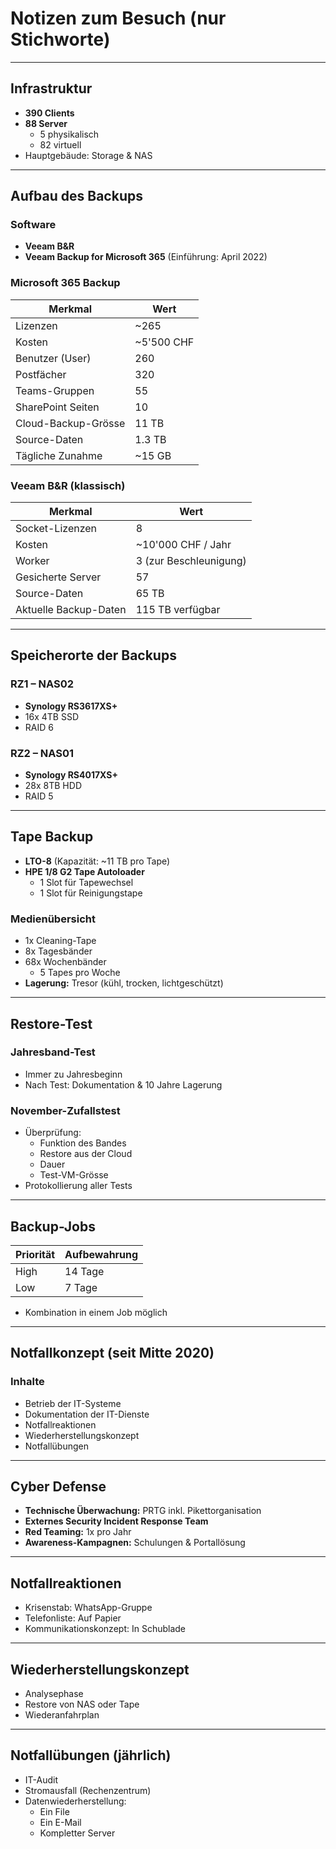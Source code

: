 # Notizen zum Besuch (nur Stichworte)

---

## Infrastruktur

- **390 Clients**
- **88 Server**
  - 5 physikalisch
  - 82 virtuell
- Hauptgebäude: Storage & NAS

---

## Aufbau des Backups

### Software
- **Veeam B&R**
- **Veeam Backup for Microsoft 365** (Einführung: April 2022)

### Microsoft 365 Backup
| Merkmal                  | Wert                  |
|--------------------------|------------------------|
| Lizenzen                 | ~265                   |
| Kosten                   | ~5'500 CHF             |
| Benutzer (User)          | 260                    |
| Postfächer               | 320                    |
| Teams-Gruppen            | 55                     |
| SharePoint Seiten        | 10                     |
| Cloud-Backup-Grösse      | 11 TB                  |
| Source-Daten             | 1.3 TB                 |
| Tägliche Zunahme         | ~15 GB                 |

### Veeam B&R (klassisch)
| Merkmal                  | Wert                  |
|--------------------------|------------------------|
| Socket-Lizenzen          | 8                      |
| Kosten                   | ~10'000 CHF / Jahr     |
| Worker                   | 3 (zur Beschleunigung) |
| Gesicherte Server        | 57                     |
| Source-Daten             | 65 TB                  |
| Aktuelle Backup-Daten    | 115 TB verfügbar       |

---

## Speicherorte der Backups

### RZ1 – NAS02
- **Synology RS3617XS+**
- 16x 4TB SSD
- RAID 6

### RZ2 – NAS01
- **Synology RS4017XS+**
- 28x 8TB HDD
- RAID 5

---

## Tape Backup

- **LTO-8** (Kapazität: ~11 TB pro Tape)
- **HPE 1/8 G2 Tape Autoloader**
  - 1 Slot für Tapewechsel
  - 1 Slot für Reinigungstape

### Medienübersicht
- 1x Cleaning-Tape
- 8x Tagesbänder
- 68x Wochenbänder
  - 5 Tapes pro Woche
- **Lagerung:** Tresor (kühl, trocken, lichtgeschützt)

---

## Restore-Test

### Jahresband-Test
- Immer zu Jahresbeginn
- Nach Test: Dokumentation & 10 Jahre Lagerung

### November-Zufallstest
- Überprüfung:
  - Funktion des Bandes
  - Restore aus der Cloud
  - Dauer
  - Test-VM-Grösse
- Protokollierung aller Tests

---

## Backup-Jobs

| Priorität | Aufbewahrung |
|-----------|---------------|
| High      | 14 Tage       |
| Low       | 7 Tage        |

- Kombination in einem Job möglich

---

## Notfallkonzept (seit Mitte 2020)

### Inhalte
- Betrieb der IT-Systeme
- Dokumentation der IT-Dienste
- Notfallreaktionen
- Wiederherstellungskonzept
- Notfallübungen

---

## Cyber Defense

- **Technische Überwachung:** PRTG inkl. Pikettorganisation
- **Externes Security Incident Response Team**
- **Red Teaming:** 1x pro Jahr
- **Awareness-Kampagnen:** Schulungen & Portallösung

---

## Notfallreaktionen

- Krisenstab: WhatsApp-Gruppe
- Telefonliste: Auf Papier
- Kommunikationskonzept: In Schublade

---

## Wiederherstellungskonzept

- Analysephase
- Restore von NAS oder Tape
- Wiederanfahrplan

---

## Notfallübungen (jährlich)

- IT-Audit
- Stromausfall (Rechenzentrum)
- Datenwiederherstellung:
  - Ein File
  - Ein E-Mail
  - Kompletter Server
